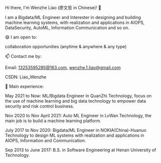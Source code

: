 Hi there, I'm Wenzhe Liao (廖文哲 in Chinese)! 👋

I am a Bigdata/ML Engineer and Interester in designing and building machine learning systems, with realization and applications in AIOPS, DataSecurity, AutoML, Information Communication and so on.

😄 I am open to:

collaboration opportunities (anytime & anywhere & any type)

📫 Contact me by:

Email: 13253595285@163.com, wenzhe.1.liao@gmail.com

CSDN: Liao_Wenzhe

💬 Main experience: 

May 2021 to Now:  ML/Bigdata Engineer in QuanZhi Technology, focus on the use of machine learning and big data technology to empower data security and risk control business.

Nov 2020 to Nov April 2021:  Auto ML Engineer in LvWan Technology, the main job is to build a machine learning platform.

July 2017 to Nov 2020:  Bigdata/ML Engineer in NOKIA(China)-Huanuo Technology to design ML systems with realization and applications in AIOPS, Information and Communication.

Sep 2013 to June 2017:  B.S. in Software Engineering  at Henan University of Technology.
